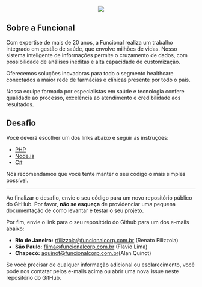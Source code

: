 <p align="center">
    <img src="http://www.funcionalacesso.com/Images/Logo-FuncionalHealthTech.png">
</p>

## Sobre a Funcional

Com expertise de mais de 20 anos, a Funcional
realiza um trabalho integrado em gestão de saúde,
que envolve milhões de vidas.
Nosso sistema inteligente de informações permite o cruzamento de dados, com possibilidade de análises inéditas e alta capacidade de customização.

Oferecemos soluções inovadoras para todo o segmento healthcare conectados à maior rede de farmácias e clínicas presente por todo o país.

Nossa equipe formada por especialistas em saúde e tecnologia confere qualidade ao processo, excelência ao atendimento e credibilidade aos resultados.

## Desafio 

Você deverá escolher um dos links abaixo e seguir as instruções:

* [PHP](/php.md)
* [Node.js](/node.md)
* [C#](/csharp.md)

Nós recomendamos que você tente manter o seu código o mais simples possível.

---

Ao finalizar o desafio, envie o seu código para um novo repositório público do GitHub. Por favor, **não se esqueça** de providenciar uma pequena documentação de como levantar e testar o seu projeto.

Por fim, envie o link para o seu repositório do Github para um dos e-mails abaixo: 

- **Rio de Janeiro:** rfilizzola@funcionalcorp.com.br (Renato Filizzola)
- **São Paulo:** flima@funcionalcorp.com.br (Flavio Lima)
- **Chapecó:** aquinot@funcionalcorp.com.br(Alan Quinot)

Se você precisar de qualquer informação adicional ou esclarecimento, você pode nos contatar pelos e-mails acima ou abrir uma nova issue neste repositório do GitHub.
